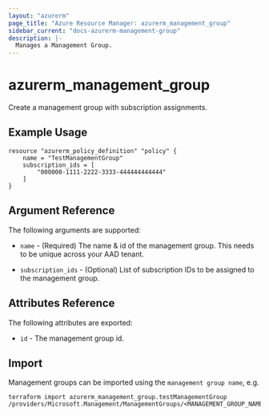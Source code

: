 ```yaml
---
layout: "azurerm"
page_title: "Azure Resource Manager: azurerm_management_group"
sidebar_current: "docs-azurerm-management-group"
description: |-
  Manages a Management Group.
---
```


# azurerm_management_group

Create a management group with subscription assignments.

## Example Usage

```hcl
resource "azurerm_policy_definition" "policy" {
    name = "TestManagementGroup"
    subscription_ids = [
        "000000-1111-2222-3333-444444444444"
    ]
}
```

## Argument Reference

The following arguments are supported:

* `name` - (Required) The name & id of the management group. This needs to be unique across your AAD tenant.

* `subscription_ids` - (Optional) List of subscription IDs to be assigned to the management group.

## Attributes Reference

The following attributes are exported:

* `id` - The management group id.

## Import

Management groups can be imported using the `management group name`, e.g.

```shell
terraform import azurerm_management_group.testManagementGroup  /providers/Microsoft.Management/ManagementGroups/<MANAGEMENT_GROUP_NAME>
```
